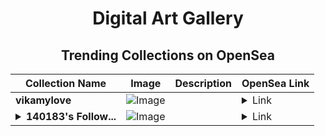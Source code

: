 <div align="center">

# Digital Art Gallery

## Trending Collections on OpenSea

| Collection Name                       | Image                                                                                     | Description                       | OpenSea Link                                                                                          |
|---------------------------------------|-------------------------------------------------------------------------------------------|-----------------------------------|--------------------------------------------------------------------------------------------------------|
| **vikamylove** | ![Image](https://i.seadn.io/s/raw/files/0f9e3cc9d6ba16b4d9944c7993abf04a.jpg?w=500&auto=format?w=200&auto=format) |  | <details><summary>Link</summary>[vikamylove](https://opensea.io/collection/vikamylove)</details> |
| **<details><summary>140183's Follow...</summary>140183's Follower</details>** | ![Image](https://i.seadn.io/s/raw/files/19f9f090920392cc3650cbdf4361755b.png?w=500&auto=format?w=200&auto=format) |  | <details><summary>Link</summary>[140183's Follower](https://opensea.io/collection/140183-s-follower)</details> |

</div>